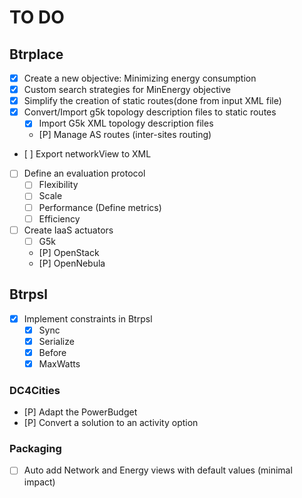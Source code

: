 # TO DO

## Btrplace
- [X] Create a new objective: Minimizing energy consumption
- [X] Custom search strategies for MinEnergy objective
- [X] Simplify the creation of static routes(done from input XML file)
- [X] Convert/Import g5k topology description files to static routes
  - [X] Import G5k XML topology description files
  - [P] Manage AS routes (inter-sites routing)
- [ ] Export networkView to XML
- [ ] Define an evaluation protocol
  - [ ] Flexibility
  - [ ] Scale
  - [ ] Performance (Define metrics)
  - [ ] Efficiency
- [ ] Create IaaS actuators
  - [ ] G5k
  - [P] OpenStack
  - [P] OpenNebula

## Btrpsl
- [X] Implement constraints in Btrpsl
  - [X] Sync
  - [X] Serialize
  - [X] Before
  - [X] MaxWatts

### DC4Cities
- [P] Adapt the PowerBudget
- [P] Convert a solution to an activity option

### Packaging
- [ ] Auto add Network and Energy views with default values (minimal impact)
